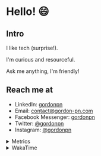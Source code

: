 # Hello! 😄

## Intro

I like tech (surprise!).

I'm curious and resourceful.

Ask me anything, I'm friendly!

## Reach me at

- LinkedIn: [gordonpn](https://www.linkedin.com/in/gordonpn/)
- Email: [contact@gordon-pn.com](mailto:contact@gordon-pn.com)
- Facebook Messenger: [gordonpn](https://www.messenger.com/t/Gordonpn)
- Twitter: [@gordonpn](https://twitter.com/Gordonpn)
- Instagram: [@gordonpn](https://www.instagram.com/gordonpn/)

<details>
  <summary>Metrics</summary>

  <img align="center" src="https://github.com/gordonpn/gordonpn/blob/master/github-metrics.svg" alt="GitHub Metrics">

</details>

<details>
  <summary>WakaTime</summary>

  <!--START_SECTION:waka-->
📊 **This Week I Spent My Time On** 

```text
💬 Programming Languages: 
Java                     3 hrs 40 mins       ███████████████░░░░░░░░░░   59.80 % 
Bash                     1 hr 22 mins        ██████░░░░░░░░░░░░░░░░░░░   22.43 % 
TypeScript               20 mins             █░░░░░░░░░░░░░░░░░░░░░░░░   05.45 % 
Text                     19 mins             █░░░░░░░░░░░░░░░░░░░░░░░░   05.23 % 
Brazil Dependency Config 12 mins             █░░░░░░░░░░░░░░░░░░░░░░░░   03.44 % 

🔥 Editors: 
Intellijidea             4 hrs 26 mins       ██████████████████░░░░░░░   72.34 % 
VS Code                  1 hr 42 mins        ███████░░░░░░░░░░░░░░░░░░   27.66 % 
```


 Last Updated on 19/05/2024 10:17:52 UTC
<!--END_SECTION:waka-->
</details>
